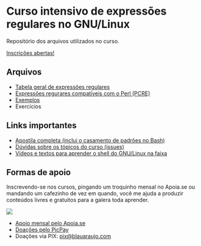 # Curso intensivo de expressões regulares no GNU/Linux

Repositório dos arquivos utilizados no curso.

[Inscrições abertas!](https://blauaraujo.com/regex)

## Arquivos

- [Tabela geral de expressões regulares](aulas/tabela-geral.md)
- [Expressões regurares compatíveis com o Perl (PCRE)](aulas/pcre.md)
- [Exemplos](exemplos/)
- Exercícios

## Links importantes

* [Apostila completa (inclui o casamento de padrões no Bash)](https://blauaraujo.com/downloads/shell-pattern-matching.pdf)
* [Dúvidas sobre os tópicos do curso (issues)](https://codeberg.org/blau_araujo/regex-shell/issues)
* [Vídeos e textos para aprender o shell do GNU/Linux na faixa](https://blauaraujo.com/cursos-livres-e-gratuitos/)

## Formas de apoio

Inscrevendo-se nos cursos, pingando um troquinho mensal no Apoia.se ou mandando um cafezinho de vez em quando, você me ajuda a produzir conteúdos livres e gratuitos para a galera toda aprender.

![](https://blauaraujo.com/wp-content/uploads/2022/05/cafezinho-01.png)

* [Apoio mensal pelo Apoia.se](https://apoia.se/debxpcursos)
* [Doações pelo PicPay](https://app.picpay.com/user/blauaraujo)
* Doações via PIX: pix@blauaraujo.com
